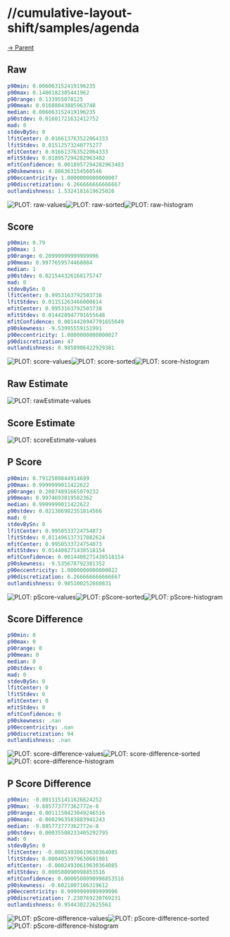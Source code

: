 
# //cumulative-layout-shift/samples/agenda

[→ Parent](../..)


## Raw


```yaml
p90min: 0.006063152419196235
p90max: 0.1400182305441962
p90range: 0.133955078125
p90mean: 0.01608043885963748
median: 0.006063152419196235
p90stdev: 0.01601721632412752
mad: 0
stdevBySn: 0
lfitCenter: 0.016613763522064333
lfitStdev: 0.01512573240775277
mfitCenter: 0.016613763522064333
mfitStdev: 0.018957294282963402
mfitConfidence: 0.0018957294282963403
p90skewness: 4.886363154560546
p90eccentricity: 1.0000000000000007
p90discretization: 6.266666666666667
outlandishness: 1.5324181619625026

```

![PLOT: raw-values](./raw/values.svg)![PLOT: raw-sorted](./raw/sorted.svg)![PLOT: raw-histogram](./raw/histogram.svg)
## Score


```yaml
p90min: 0.79
p90max: 1
p90range: 0.20999999999999996
p90mean: 0.9977659574468084
median: 1
p90stdev: 0.021544326168175747
mad: 0
stdevBySn: 0
lfitCenter: 0.9953163792503738
lfitStdev: 0.01151263466000814
mfitCenter: 0.9953163792503738
mfitStdev: 0.014428947791655648
mfitConfidence: 0.0014428947791655649
p90skewness: -9.53995559151991
p90eccentricity: 1.0000000000000027
p90discretization: 47
outlandishness: 0.9850906422929381

```

![PLOT: score-values](./score/values.svg)![PLOT: score-sorted](./score/sorted.svg)![PLOT: score-histogram](./score/histogram.svg)
## Raw Estimate

![PLOT: rawEstimate-values](./rawEstimate/values.svg)
## Score Estimate

![PLOT: scoreEstimate-values](./scoreEstimate/values.svg)
## P Score


```yaml
p90min: 0.7912509844914699
p90max: 0.9999999011422622
p90range: 0.20874891665079232
p90mean: 0.9974693819582362
median: 0.9999999011422622
p90stdev: 0.021386982351814566
mad: 0
stdevBySn: 0
lfitCenter: 0.9950533724754073
lfitStdev: 0.011496137317082624
mfitCenter: 0.9950533724754073
mfitStdev: 0.014408271438518154
mfitConfidence: 0.0014408271438518154
p90skewness: -9.535678792381352
p90eccentricity: 1.0000000000000022
p90discretization: 6.266666666666667
outlandishness: 0.985100252660831

```

![PLOT: pScore-values](./pScore/values.svg)![PLOT: pScore-sorted](./pScore/sorted.svg)![PLOT: pScore-histogram](./pScore/histogram.svg)
## Score Difference


```yaml
p90min: 0
p90max: 0
p90range: 0
p90mean: 0
median: 0
p90stdev: 0
mad: 0
stdevBySn: 0
lfitCenter: 0
lfitStdev: 0
mfitCenter: 0
mfitStdev: 0
mfitConfidence: 0
p90skewness: .nan
p90eccentricity: .nan
p90discretization: 94
outlandishness: .nan

```

![PLOT: score-difference-values](./score-difference/values.svg)![PLOT: score-difference-sorted](./score-difference/sorted.svg)![PLOT: score-difference-histogram](./score-difference/histogram.svg)
## P Score Difference


```yaml
p90min: -0.0011151411626624252
p90max: -9.885773777362772e-8
p90range: 0.0011150423049246516
p90mean: -0.0002963583883941243
median: -9.885773777362772e-8
p90stdev: 0.00035508233405292795
mad: 0
stdevBySn: 0
lfitCenter: -0.00024930619630364085
lfitStdev: 0.0004053979630601981
mfitCenter: -0.00024930619630364085
mfitStdev: 0.000508090998853516
mfitConfidence: 0.0000508090998853516
p90skewness: -0.6021807186319612
p90eccentricity: 0.9999999999999996
p90discretization: 7.230769230769231
outlandishness: 0.954430222625561

```

![PLOT: pScore-difference-values](./pScore-difference/values.svg)![PLOT: pScore-difference-sorted](./pScore-difference/sorted.svg)![PLOT: pScore-difference-histogram](./pScore-difference/histogram.svg)